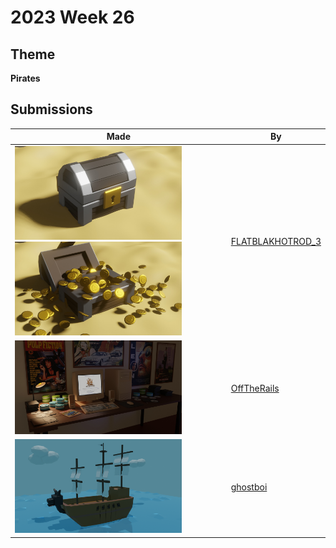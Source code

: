# 2023 Week 26


## Theme

**Pirates**


## Submissions

| Made | By |
|------|----|
| <img src="./FLATBLAKHOTROD_3/Tt_01.jpg" height="150" /><img src="./FLATBLAKHOTROD_3/Tt_02.jpg" height="150" /> | [FLATBLAKHOTROD_3](./FLATBLAKHOTROD_3/) |
| <img src="./OffTheRails/pirates.jpg" height="150" /> | [OffTheRails](./OffTheRails/) |
| <img src="./ghostboi/pirate_ship_render_3.png" height="150" /> | [ghostboi](./ghostboi/) |
